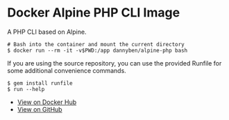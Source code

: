 Docker Alpine PHP CLI Image
==================================================

A PHP CLI based on Alpine.

```
# Bash into the container and mount the current directory
$ docker run --rm -it -v$PWD:/app dannyben/alpine-php bash
```

If you are using the source repository, you can use the provided Runfile for 
some additional convenience commands.

```
$ gem install runfile
$ run --help
```

- [View on Docker Hub][1]
- [View on GitHub][2]

[1]: https://hub.docker.com/r/dannyben/alpine-php/
[2]: https://github.com/DannyBen/docker-alpine-php